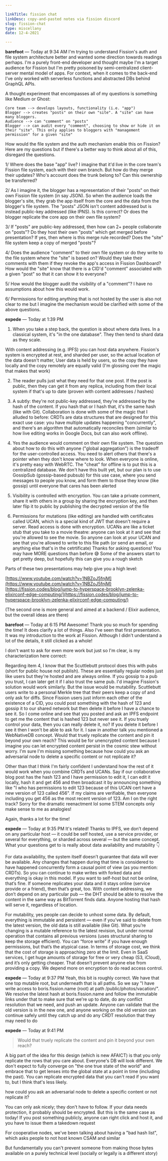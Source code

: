 ```yaml
---

linkTitle: fission chat
linkDesc: copy-and-pasted notes via fission discord
slug: fission-chat
type: miscellany
date: 12-4-2021

---
```


**barefoot** — Today at 9:34 AM
I'm trying to understand Fission's auth and file system architecture better and wanted some direction towards readings perhaps. I'm a purely front-end developer and thought maybe I'm a target audience for Fission but I'm pretty poisoned by semi-centralized client-server mental model of apps. For context, when it comes to the back-end I've only worked with serverless functions and abstracted DBs behind GraphQL APIs.

A thought experiment that encompasses all of my questions is something like Medium or Ghost:

```
Core team --> develops layouts, functionality (i.e. "app")
Blogger --> creates "posts" on their own "site". A "site" can have many bloggers.
Audience --> can "comment" on "posts"
Blogger --> can audit every "comment", choosing to show or hide it on their "site". This only applies to bloggers with "management permission" for a given "site"
```

How would the file system and the auth mechanism enable this on Fission? Here are my questions but if there's a better way to think about all of this, disregard the questions.

1/ Where does the base "app" live? I imagine that it'd live in the core team's Fission file system, each with their own branch. But how do they merge their updates? Who's account does the trunk belong to? Can this ownership be transferred?

2/ As I imagine it, the blogger has a representation of their "posts" on their own Fission file system (in say JSON). So when the audience loads the blogger's site, they grab the app itself from the core and the data from the blogger's file system. The "posts" JSON isn't content addressed but is instead public-key addressed (like IPNS). Is this correct? Or does the blogger replicate the core app on their own file system?

3/ If "posts" are public-key addressed, then how can 2+ people collaborate on "posts"? Do they host their own "posts" which get merged before presentation? If yes, then where is this merge rule recorded? Does the "site" file system keep a copy of merged "posts"?

4/ Does the audience "comment" to their own file system or do they write to the file system where the "site" is based on? Would they take their comments with them if they revoke the app's access in Fission Dashboard? How would the "site" know that there is a CID'd "comment" associated with a given "post" so that it can show it to everyone?

5/ How would the blogger audit the visibility of a "comment"? I have no assumptions about how this would work.

6/ Permissions for editing anything that is not hosted by the user is also not clear to me but I imagine the mechanism would be clarified with some of the above questions. 

**expede** — Today at 1:39 PM
1. When you take a step back, the question is about where data lives. In a classical system, it's "in the one database". They then tend to shard data as they scale.

With content addressing (e.g. IPFS) you can host data anywhere. Fission's system is encrypted at rest, and sharded per user, so the actual location of the data doesn't matter,  User data is held by users, so the copy they have locally and the copy remotely are equally valid (I'm glossing over the magic that makes that work)

2. The reader pulls just what they need for that one post. If the post is public, then they can get it from any replica, including from their local system if that's up to date (proven with content addresses / hashes)

3. A subtly: they're not public-key addressed, they're addressed by the hash of the content. If you hash that or I hash that, it's the same hash (like with Git). Collaboration is done with some of the magic that I alluded to before: CRDTs are data structures that are designed for this exact use case: you have multiple updates happening "concurrently", and there's an algorithm that automatically reconciles them (similar to how live editing works in Google Docs, but can also work offline).

4. Yes the audience would comment on their own file system. The question about how to do this with anyone ("global aggregation") is the tradeoff for the user-controlled access. You need to alert others that there's a pointer when they don't know where to look. When everyone is online, it's pretty easy with WebRTC. The "cheat" for offline is to put this is a centralized database. We don't have this built yet, but our plan is to use GossipSub (gossip-based pubsub) for this use case, where you send messages to people you know, and form them to those they know (like gossip) until everyone that cares has been alerted
5. Visibility is controlled with encryption. You can take a private comment, share it with others in a group by sharing the encryption key, and then later flip it to public by publishing the decrypted version of the file 
6. Permissions for mutations (like editing) are handled with certificates called UCAN, which is a special kind of JWT that doesn't require a server. Read access is done with encryption. UCANs are like a ticket stub that you take to a movie theatre: anyone can look at it and see that you're allowed to see the movie. So anyone can look at your UCAN and see that you're allowed to write to this file path (or send an email, or anything else that's in the cetrtificate)
Thanks for asking questions! You may have MORE questions than before 😅 Some of the answers start to get pretty deep, but hopefully this can give you a rough sketch

Parts of these two presentations may help give you a high level: 

[https://www.youtube.com/watch?v=1NBZoJ5fnjM](https://www.youtube.com/watch?v=1NBZoJ5fnjM)
[https://fission.codes/blog/jump-to-hyperspace-brooklyn-zelenka-elixirconf-edge-computing/](https://fission.codes/blog/jump-to-hyperspace-brooklyn-zelenka-elixirconf-edge-computing/)

(The second one is more general and aimed at a backend / Elixir audience, but the overall ideas are there)

**barefoot** — Today at 6:15 PM
Awesome! Thank you so much for spending the time! It does clarify a lot of things. Also I've seen that first presentation. It was my introduction to the work at Fission. Although I didn't understand a lot of the details, it still clicked as a whole!

I don't want to ask for even more work but just so I'm clear, is my characterization here correct:

Regarding item 4, I know that the Scuttlebutt protocol does this with pubs (short for public house not publish). These are essentially regular nodes just like users but they're hosted and are always online. If you gossip to a pub you trust, I can later get it if I also trust the same pub. I'd imagine Fission's solution would work similarly. But the issue would be mutability. Scuttlebutt users write to a personal Merkle tree that their peers keep a copy of and only ask for diffs. Since Fission users just inform each other of the existence of a CID, you could post something with the hash of 123 and gossip it to our shared network but then delete it before I have a chance to see it. So I come online and see that you posted and ask an IPFS endpoint to get me the content that is hashed 123 but never see it. If you truely control your data, then you can really delete it, no? If you delete it before I see it then I won't be able to ask for it. I saw in another talk you mentioned a WebNativeDB concept. Would that truely replicate the content and pin it beyond your own reach? This would be for unencrypted content because I imagine you can let encrypted content persist in the cosmic stew without worry. I'm sure I'm missing something because how could you ask an adversarial node to delete a specific content or not replicate it?

Other than that I think I'm fairly confident I understand how the rest of it would work when you combine CRDTs and UCANs. Say if our collaborative blog post has the hash 123 and I have permission to edit it, I can edit it locally, hash it and get 456 and then broadcast it by announcing something like "I who has permissions to edit 123 because of this UCAN cert have a new version of 123 called 456". If my claims are verifiable, then everyone including you get 456 as the most recent version of 123. Am I on the right track? Sorry for the dramatic reenactment lol some STEM concepts only make sense to me as analogies!

Again, thanks a lot for the time!

**expede** — Today at 9:35 PM
It's related! Thanks to IPFS, we don’t depend on any particular host — it could be self hosted, use a service provider, or several for everything, or sharded across several — but the same concept. What your questions get to is really about data availability and mutability 👇 

For data availability, the system itself doesn’t guarantee that data will ever be available. Any changes that happen during that time is considered to have happened concurrently form a causal point of view (as you mention: CRDTs). So you can continue to make writes with forked data and everything is okay in this model. If you want to self-host but not be online, that’s fine. If someone replicates your data and it stays online (service provide or a friend), then that’s great, too. With content addressing, we don’t depend on any particular pub — the DHT should be able to resolve the content in the same way as BitTorrent finds data. Anyone hosting that hash will serve it, regardless of location.

For mutability, yes people can decide to unhost some data. By default, everything is immutable and persistent — even if you’ve said to delete from the latest version, the old data is still available (like Git). What you’re changing is a mutable reference to the latest revision, but under normal operation that contains all previous versions (uses structural sharing to keep the storage efficient). You can “force write” if you have enough permissions, but that’s the atypical case. In terms of storage cost, we think that the cost of storage is approaching zero at the limit. Even in SaaS services, I get huge amounts of storage for free or very cheap (S3, iCloud), and it’s only getting cheaper. That doesn’t prevent anyone else from providing a copy. We depend more on encryption to do read access control. 

**expede** — Today at 9:37 PM
Yeah, this bit is roughly correct. We have that one top mutable root, but underneath that is all paths. So we say "I have write access to boris.fission.name (root) at path /public/photos/vacation/". We resolve the latest hash at boris.fission.name and follow the immutable links under that to make sure that we're up to date, do any conflict resolution that we need, and push an update. Anyone can validate that the old version is in the new one, and anyone working on the old version can continue safely until they catch up and do any CRDT resolution that they may need to do 

**expede** — Today at 9:41 PM
> Would that truely replicate the content and pin it beyond your own reach?

A big part of the idea for this design (which is new AFAICT) is that you only replicate the rows that you care about. Everyone's DB will look different. We don't expect to fully converge on "the one true state of the world" and embrace that to get lenses into the global state at a point in time (including the past). You can replicate encrypted data that you can't read if you want to, but I think that's less likely.

how could you ask an adversarial node to delete a specific content or not replicate it?

You can only ask nicely; they don't have to follow. If your data needs protection, it probably should be encrypted. But this is the same case as today! If you post something publicly, anyone can right click and host it, and you have to issue them a takedown request

For cooperative nodes, we've been talking about having a "bad hash list", which asks people to not host known CSAM and similar

But fundamentally you can't prevent someone from making those bytes available on a purely technical level (socially or legally is a different story) 

